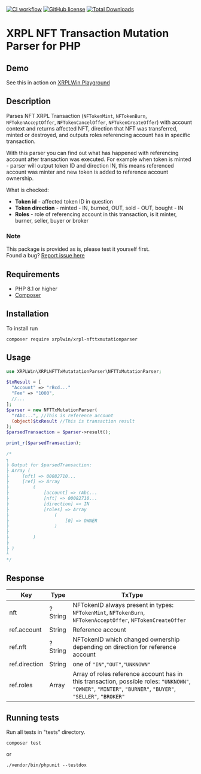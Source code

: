 [![CI workflow](https://github.com/XRPLWin/XRPL-NFTTxMutationParser/actions/workflows/main.yml/badge.svg)](https://github.com/XRPLWin/XRPL-NFTTxMutationParser/actions/workflows/main.yml)
[![GitHub license](https://img.shields.io/github/license/XRPLWin/XRPL-NFTTxMutationParser)](https://github.com/XRPLWin/XRPL-NFTTxMutationParser/blob/main/LICENSE)
[![Total Downloads](https://img.shields.io/packagist/dt/xrplwin/xrpl-nfttxmutationparser.svg?style=flat)](https://packagist.org/packages/xrplwin/xrpl-nfttxmutationparser)

# XRPL NFT Transaction Mutation Parser for PHP

## Demo

See this in action on [XRPLWin Playground](https://playground.xrpl.win/play/xrpl-nft-transaction-mutation-parser)

## Description

Parses NFT XRPL Transaction (`NFTokenMint`, `NFTokenBurn`, `NFTokenAcceptOffer`, `NFTokenCancelOffer`, `NFTokenCreateOffer`) with account context and returns affected NFT, direction that NFT was transferred, minted or destroyed, and outputs roles referencing account has in specific transaction.

With this parser you can find out what has happened with referencing account after transaction was executed. For example when token is minted - parser will output token ID and direction IN, this means referenced account was minter and new token is added to reference account ownership.

What is checked:

- **Token id** - affected token ID in question
- **Token direction** - minted - IN, burned, OUT, sold - OUT, bought - IN
- **Roles** - role of referencing account in this transaction, is it minter, burner, seller, buyer or broker

### Note

This package is provided as is, please test it yourself first.  
Found a bug? [Report issue here](https://github.com/XRPLWin/XRPL-NFTTxMutationParser/issues/new)

## Requirements
- PHP 8.1 or higher
- [Composer](https://getcomposer.org/)

## Installation
To install run

```
composer require xrplwin/xrpl-nfttxmutationparser
```

## Usage
```PHP
use XRPLWin\XRPLNFTTxMutatationParser\NFTTxMutationParser;

$txResult = [
  "Account" => "rBcd..." 
  "Fee" => "1000",
  //...
];
$parser = new NFTTxMutationParser(
  "rAbc...", //This is reference account
  (object)$txResult //This is transaction result
);
$parsedTransaction = $parser->result();

print_r($parsedTransaction);

/*
┐
├ Output for $parsedTransaction:
├ Array (
├     [nft] => 00082710...        
├     [ref] => Array
├         (
├             [account] => rAbc...  
├             [nft] => 00082710...
├             [direction] => IN
├             [roles] => Array
├                 (
├                     [0] => OWNER
├                 )
├
├         )
├
├ )
┴
*/
```

## Response

| Key  | Type | TxType |
| ------------- | ------------- | ------------- |
| nft  | ?String  | NFTokenID always present in types: `NFTokenMint`, `NFTokenBurn`, `NFTokenAcceptOffer`, `NFTokenCreateOffer`  |
| ref.account  | String  | Reference account |
| ref.nft  | ?String  | NFTokenID which changed ownership depending on direction for reference account |
| ref.direction  | String  | one of `"IN"`,`"OUT"`,`"UNKNOWN"` |
| ref.roles  | Array  | Array of roles reference account has in this transaction, possible roles: `"UNKNOWN"`, `"OWNER"`, `"MINTER"`, `"BURNER"`, `"BUYER"`, `"SELLER"`, `"BROKER"`  |

## Running tests
Run all tests in "tests" directory.
```
composer test
```
or
```
./vendor/bin/phpunit --testdox
```
